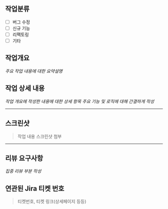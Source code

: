 ## 작업분류

- [ ] 버그 수정
- [ ] 신규 기능
- [ ] 리팩토링
- [ ] 기타

## 작업개요

_주요 작업 내용에 대한 요약설명_

## 작업 상세 내용

_작업 개요에 작성한 내용에 대한 상세 항목_
_주요 기능 및 로직에 대해 간결하게 작성_

---

## 스크린샷

> 작업 내용 스크린샷 첨부

---

## 리뷰 요구사항

_집중 리뷰 부분 작성_

## 연관된 Jira 티켓 번호

> 티켓번호, 티켓 링크(상세페이지 등등)
